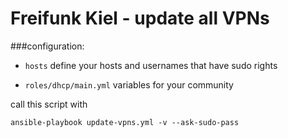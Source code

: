 # Freifunk Kiel -  update all VPNs

###configuration:

- `hosts`
define your hosts and usernames that have sudo rights

- `roles/dhcp/main.yml`
variables for your community

call this script with 

    ansible-playbook update-vpns.yml -v --ask-sudo-pass
